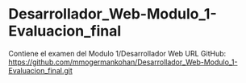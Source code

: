 # Desarrollador_Web-Modulo_1-Evaluacion_final
Contiene el examen del Modulo 1/Desarrollador Web
URL GitHub:
https://github.com/mmogermankohan/Desarrollador_Web-Modulo_1-Evaluacion_final.git
